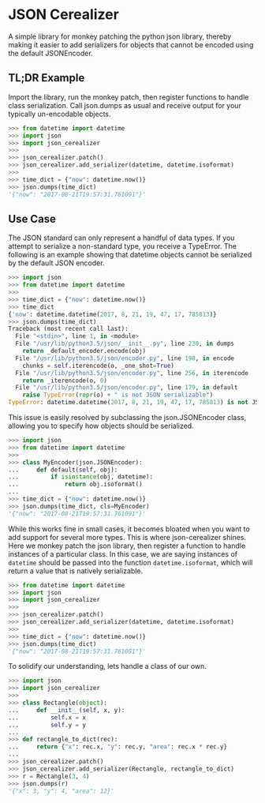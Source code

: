 # JSON Cerealizer

A simple library for monkey patching the python json library, thereby making it
easier to add serializers for objects that cannot be encoded using the default
JSONEncoder.

## TL;DR Example

Import the library, run the monkey patch, then register functions to handle
class serialization. Call json.dumps as usual and receive output for your
typically un-encodable objects.

```python
>>> from datetime import datetime
>>> import json
>>> import json_cerealizer
>>>
>>> json_cerealizer.patch()
>>> json_cerealizer.add_serializer(datetime, datetime.isoformat)
>>>
>>> time_dict = {"now": datetime.now()}
>>> json.dumps(time_dict)
'{"now": "2017-08-21T19:57:31.761091"}'
```

## Use Case

The JSON standard can only represent a handful of data types. If you attempt to
serialize a non-standard type, you receive a TypeError. The following is an
example showing that datetime objects cannot be serialized by the default
JSON encoder.

```python
>>> import json
>>> from datetime import datetime
>>>
>>> time_dict = {"now": datetime.now()}
>>> time_dict
{'now': datetime.datetime(2017, 8, 21, 19, 47, 17, 785813)}
>>> json.dumps(time_dict)
Traceback (most recent call last):
  File "<stdin>", line 1, in <module>
  File "/usr/lib/python3.5/json/__init__.py", line 230, in dumps
    return _default_encoder.encode(obj)
  File "/usr/lib/python3.5/json/encoder.py", line 198, in encode
    chunks = self.iterencode(o, _one_shot=True)
  File "/usr/lib/python3.5/json/encoder.py", line 256, in iterencode
    return _iterencode(o, 0)
  File "/usr/lib/python3.5/json/encoder.py", line 179, in default
    raise TypeError(repr(o) + " is not JSON serializable")
TypeError: datetime.datetime(2017, 8, 21, 19, 47, 17, 785813) is not JSON serializable
```

This issue is easily resolved by subclassing the json.JSONEncoder class,
allowing you to specify how objects should be serialized.

```python
>>> import json
>>> from datetime import datetime
>>>
>>> class MyEncoder(json.JSONEncoder):
...     def default(self, obj):
...         if isinstance(obj, datetime):
...             return obj.isoformat()
...
>>> time_dict = {"now": datetime.now()}
>>> json.dumps(time_dict, cls=MyEncoder)
'{"now": "2017-08-21T19:57:31.761091"}'
```

While this works fine in small cases, it becomes bloated when you want to add
support for several more types. This is where json-cerealizer shines. Here we
monkey patch the json library, then register a function to handle instances of
a particular class. In this case, we are saying instances of `datetime` should
be passed into the function `datetime.isoformat`, which will return a value
that is natively serializable.

```python
>>> from datetime import datetime
>>> import json
>>> import json_cerealizer
>>>
>>> json_cerealizer.patch()
>>> json_cerealizer.add_serializer(datetime, datetime.isoformat)
>>>
>>> time_dict = {"now": datetime.now()}
>>> json.dumps(time_dict)
'{"now": "2017-08-21T19:57:31.761091"}'
```

To solidify our understanding, lets handle a class of our own.

```python
>>> import json
>>> import json_cerealizer
>>>
>>> class Rectangle(object):
...     def __init__(self, x, y):
...         self.x = x
...         self.y = y
...
>>> def rectangle_to_dict(rec):
...     return {"x": rec.x, "y": rec.y, "area": rec.x * rec.y}
...
>>> json_cerealizer.patch()
>>> json_cerealizer.add_serializer(Rectangle, rectangle_to_dict)
>>> r = Rectangle(3, 4)
>>> json.dumps(r)
'{"x": 3, "y": 4, "area": 12}'
```
